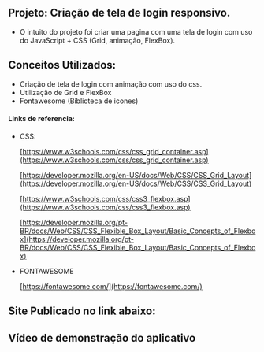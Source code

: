 ## Projeto: Criação de tela de login responsivo.

- O intuito do projeto foi criar uma pagina com uma tela de login com uso do JavaScript + CSS (Grid, animação, FlexBox).

## Conceitos Utilizados:

- Criação de tela de login com animação com uso do css.
- Utilização de Grid e FlexBox
- Fontawesome (Biblioteca de icones)

#### Links de referencia:

- CSS:
    
    [https://www.w3schools.com/css/css_grid_container.asp](https://www.w3schools.com/css/css_grid_container.asp)

    [https://developer.mozilla.org/en-US/docs/Web/CSS/CSS_Grid_Layout](https://developer.mozilla.org/en-US/docs/Web/CSS/CSS_Grid_Layout)

    [https://www.w3schools.com/css/css3_flexbox.asp](https://www.w3schools.com/css/css3_flexbox.asp)

    [https://developer.mozilla.org/pt-BR/docs/Web/CSS/CSS_Flexible_Box_Layout/Basic_Concepts_of_Flexbox](https://developer.mozilla.org/pt-BR/docs/Web/CSS/CSS_Flexible_Box_Layout/Basic_Concepts_of_Flexbox)

- FONTAWESOME

    [https://fontawesome.com/](https://fontawesome.com/)
## Site Publicado no link abaixo:
  
   []()

## Vídeo de demonstração do aplicativo
<p align="center">
   <img src=""/>
</p>
